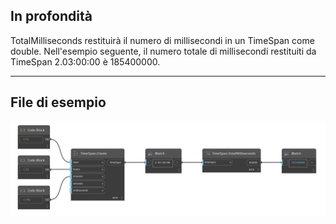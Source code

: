 ## In profondità
TotalMilliseconds restituirà il numero di millisecondi in un TimeSpan come double. Nell'esempio seguente, il numero totale di millisecondi restituiti da TimeSpan 2.03:00:00 è 185400000.
___
## File di esempio

![TotalMilliseconds](./DSCore.TimeSpan.TotalMilliseconds_img.jpg)


